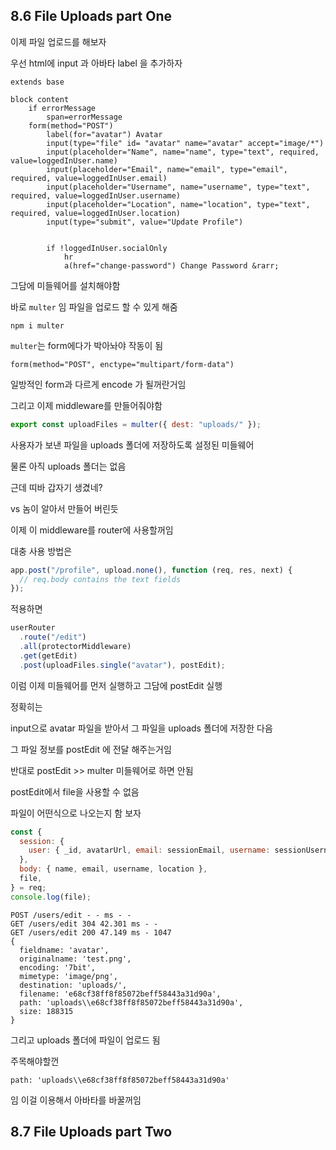 ## 8.6 File Uploads part One

이제 파일 업로드를 해보자

우선 html에 input 과 아바타 label 을 추가하자

```pug
extends base

block content
    if errorMessage
        span=errorMessage
    form(method="POST")
        label(for="avatar") Avatar
        input(type="file" id= "avatar" name="avatar" accept="image/*")
        input(placeholder="Name", name="name", type="text", required, value=loggedInUser.name)
        input(placeholder="Email", name="email", type="email", required, value=loggedInUser.email)
        input(placeholder="Username", name="username", type="text", required, value=loggedInUser.username)
        input(placeholder="Location", name="location", type="text", required, value=loggedInUser.location)
        input(type="submit", value="Update Profile")


        if !loggedInUser.socialOnly
            hr
            a(href="change-password") Change Password &rarr;
```

그담에 미들웨어를 설치해야함

바로 `multer` 임 파일을 업로드 할 수 있게 해줌

```
npm i multer
```

`multer`는 form에다가 박아놔야 작동이 됨

```pug
form(method="POST", enctype="multipart/form-data")
```

일방적인 form과 다르게 encode 가 될꺼란거임

그리고 이제 middleware를 만들어줘야함

```js
export const uploadFiles = multer({ dest: "uploads/" });
```

사용자가 보낸 파일을 uploads 폴더에 저장하도록 설정된 미들웨어

물론 아직 uploads 폴더는 없음

근데 띠바 갑자기 생겼네?

vs 놈이 알아서 만들어 버린듯

이제 이 middleware를 router에 사용할꺼임

대충 사용 방법은

```js
app.post("/profile", upload.none(), function (req, res, next) {
  // req.body contains the text fields
});
```

적용하면

```js
userRouter
  .route("/edit")
  .all(protectorMiddleware)
  .get(getEdit)
  .post(uploadFiles.single("avatar"), postEdit);
```

이럼 이제 미들웨어를 먼저 실행하고 그담에 postEdit 실행

정확히는

input으로 avatar 파일을 받아서 그 파일을 uploads 폴더에 저장한 다음

그 파일 정보를 postEdit 에 전달 해주는거임

반대로 postEdit >> multer 미들웨어로 하면 안됨

postEdit에서 file을 사용할 수 없음

파일이 어떤식으로 나오는지 함 보자

```js
const {
  session: {
    user: { _id, avatarUrl, email: sessionEmail, username: sessionUsername },
  },
  body: { name, email, username, location },
  file,
} = req;
console.log(file);
```

```
POST /users/edit - - ms - -
GET /users/edit 304 42.301 ms - -
GET /users/edit 200 47.149 ms - 1047
{
  fieldname: 'avatar',
  originalname: 'test.png',
  encoding: '7bit',
  mimetype: 'image/png',
  destination: 'uploads/',
  filename: 'e68cf38ff8f85072beff58443a31d90a',
  path: 'uploads\\e68cf38ff8f85072beff58443a31d90a',
  size: 188315
}
```

그리고 uploads 폴더에 파일이 업로드 됨

주목해야할껀

```
path: 'uploads\\e68cf38ff8f85072beff58443a31d90a'
```

임 이걸 이용해서 아바타를 바꿀꺼임

## 8.7 File Uploads part Two
